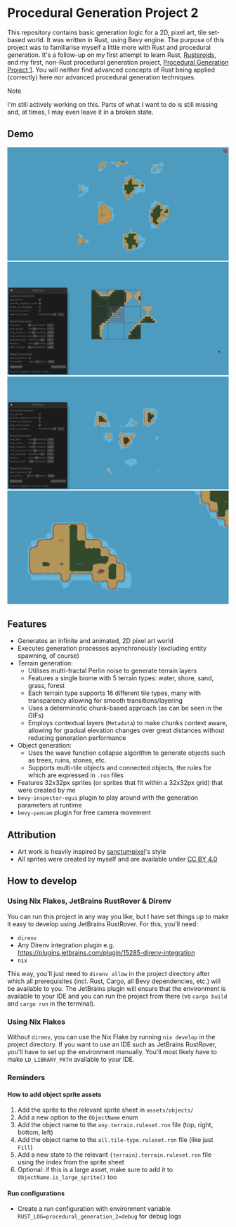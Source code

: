 # Procedural Generation Project 2

This repository contains basic generation logic for a 2D, pixel art, tile set-based world. It was written in Rust,
using Bevy engine. The purpose of this project was to familiarise myself a little more with Rust and procedural
generation. It's a follow-up on my first attempt to learn Rust, [Rusteroids](https://github.com/kimgoetzke/rusteroids),
and my first, non-Rust procedural generation
project, [Procedural Generation Project 1](https://github.com/kimgoetzke/procedural-generation-1).
You will neither find advanced concepts of Rust being applied (correctly) here nor advanced procedural generation
techniques.

> [!NOTE]
> I'm still actively working on this. Parts of what I want to do is still missing and, at times, I may even leave
> it in a broken state.

## Demo

![Demo GIF 1](assets/ignore/demo1.gif)
![Demo GIF 2](assets/ignore/demo2.gif)
![Demo GIF 3](assets/ignore/demo3.gif)
![Demo GIF 4](assets/ignore/demo4.gif)

## Features

- Generates an infinite and animated, 2D pixel art world
- Executes generation processes asynchronously (excluding entity spawning, of course)
- Terrain generation:
    - Utilises multi-fractal Perlin noise to generate terrain layers
    - Features a single biome with 5 terrain types: water, shore, sand, grass, forest
    - Each terrain type supports 16 different tile types, many with transparency allowing for smooth
      transitions/layering
    - Uses a deterministic chunk-based approach (as can be seen in the GIFs)
    - Employs contextual layers (`Metadata`) to make chunks context aware, allowing for gradual
      elevation changes over great distances without reducing generation performance
- Object generation:
    - Uses the wave function collapse algorithm to generate objects such as trees, ruins, stones, etc.
    - Supports multi-tile objects and connected objects, the rules for which are expressed in `.ron` files
- Features 32x32px sprites (or sprites that fit within a 32x32px grid) that were created by me
- `bevy-inspector-egui` plugin to play around with the generation parameters at runtime
- `bevy-pancam` plugin for free camera movement

## Attribution

- Art work is heavily inspired by [sanctumpixel](https://sanctumpixel.itch.io/)'s style
- All sprites were created by myself and are available under [CC BY 4.0](https://creativecommons.org/licenses/by/4.0/)

## How to develop

### Using Nix Flakes, JetBrains RustRover & Direnv

You can run this project in any way you like, but I have set things up to make it easy to develop using JetBrains
RustRover. For this, you'll need:

- `direnv`
- Any Direnv integration plugin e.g. https://plugins.jetbrains.com/plugin/15285-direnv-integration
- `nix`

This way, you'll just need to `direnv allow` in the project directory after which all prerequisites (incl. Rust, Cargo,
all Bevy dependencies, etc.) will be available to you. The JetBrains plugin will ensure that the environment is
available to your IDE and you can run the project from there (vs `cargo build` and `cargo run` in the terminal).

### Using Nix Flakes

Without `direnv`, you can use the Nix Flake by running `nix develop` in the project directory. If you want to use an IDE
such as JetBrains RustRover, you'll have to set up the environment manually. You'll most likely have to make
`LD_LIBRARY_PATH` available to your IDE.

### Reminders

#### How to add object sprite assets

1. Add the sprite to the relevant sprite sheet in `assets/objects/`
2. Add a new option to the `ObjectName` enum
3. Add the object name to the `any.terrain.ruleset.ron` file (top, right, bottom, left)
4. Add the object name to the `all.tile-type.ruleset.ron` file (like just `Fill`)
5. Add a new state to the relevant `{terrain}.terrain.ruleset.ron` file using the index from the sprite sheet
6. Optional: if this is a large asset, make sure to add it to `ObjectName.is_large_sprite()` too

#### Run configurations

- Create a run configuration with environment variable `RUST_LOG=procedural_generation_2=debug` for debug logs
